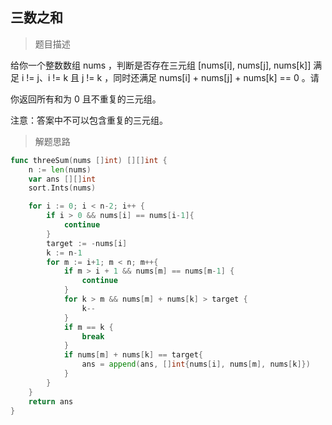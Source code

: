 ## 三数之和

> 题目描述

给你一个整数数组 nums ，判断是否存在三元组 [nums[i], nums[j], nums[k]] 满足 i != j、i != k 且 j != k ，同时还满足 nums[i] + nums[j] + nums[k] == 0 。请

你返回所有和为 0 且不重复的三元组。

注意：答案中不可以包含重复的三元组。

> 解题思路

```go
func threeSum(nums []int) [][]int {
	n := len(nums)
	var ans [][]int
	sort.Ints(nums)

	for i := 0; i < n-2; i++ {
		if i > 0 && nums[i] == nums[i-1]{
			continue
		}
		target := -nums[i]
		k := n-1
		for m := i+1; m < n; m++{
			if m > i + 1 && nums[m] == nums[m-1] {
				continue
			}
			for k > m && nums[m] + nums[k] > target {
				k--
			}
			if m == k {
				break
			}
			if nums[m] + nums[k] == target{
				ans = append(ans, []int{nums[i], nums[m], nums[k]})
			}
		}
	}
	return ans
}
```

